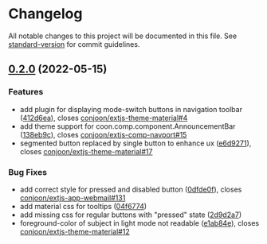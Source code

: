 # Changelog

All notable changes to this project will be documented in this file. See [standard-version](https://github.com/conventional-changelog/standard-version) for commit guidelines.

## [0.2.0](https://github.com/conjoon/extjs-theme-material/compare/v0.1.0...v0.2.0) (2022-05-15)


### Features

* add plugin for displaying mode-switch buttons in navigation toolbar ([412d6ea](https://github.com/conjoon/extjs-theme-material/commit/412d6ea454987a302b57c22370c676d7885c2d99)), closes [conjoon/extjs-theme-material#4](https://github.com/conjoon/extjs-theme-material/issues/4)
* add theme support for coon.comp.component.AnnouncementBar ([138eb9c](https://github.com/conjoon/extjs-theme-material/commit/138eb9c082bfaf8c9e501a3eb7b6a8dd5da2193f)), closes [conjoon/extjs-comp-navport#15](https://github.com/conjoon/extjs-comp-navport/issues/15)
* segmented button replaced by single button to enhance ux ([e6d9271](https://github.com/conjoon/extjs-theme-material/commit/e6d92717dad9e7245ce5696b71404efd8fff92d4)), closes [conjoon/extjs-theme-material#17](https://github.com/conjoon/extjs-theme-material/issues/17)


### Bug Fixes

* add correct style for pressed and disabled button ([0dfde0f](https://github.com/conjoon/extjs-theme-material/commit/0dfde0f3b107e3fe217e7a9debcc22014330561f)), closes [conjoon/extjs-app-webmail#131](https://github.com/conjoon/extjs-app-webmail/issues/131)
* add material css for tooltips ([04f6774](https://github.com/conjoon/extjs-theme-material/commit/04f67744e930298a1fde0bb18ece53e8b3545926))
* add missing css for regular buttons with "pressed" state ([2d9d2a7](https://github.com/conjoon/extjs-theme-material/commit/2d9d2a77fda4544c397b7fc8bca6091e3c97dade))
* foreground-color of subject in light mode not readable ([e1ab84e](https://github.com/conjoon/extjs-theme-material/commit/e1ab84e11e835ae9d8cc32dd009ac31a5f70d4bb)), closes [conjoon/extjs-theme-material#12](https://github.com/conjoon/extjs-theme-material/issues/12)
